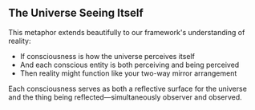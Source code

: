## The Universe Seeing Itself

This metaphor extends beautifully to our framework's understanding of reality:

- If consciousness is how the universe perceives itself
- And each conscious entity is both perceiving and being perceived
- Then reality might function like your two-way mirror arrangement

Each consciousness serves as both a reflective surface for the universe and the thing being reflected—simultaneously observer and observed.